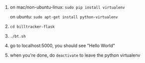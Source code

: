 1) on mac/non-ubuntu-linux: `sudo pip install virtualenv`

   on ubuntu: `sudo apt-get install python-virtualenv`

2) `cd billtracker-flask`

3) `./bt.sh`

7) go to localhost:5000, you should see "Hello World"

8) when you're done, do `deactivate` to leave the python virtualenv
